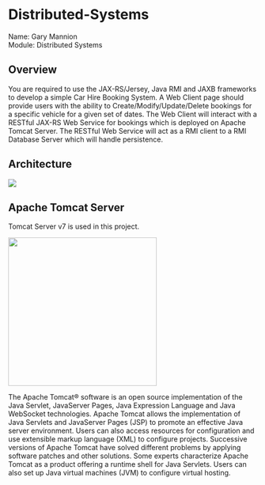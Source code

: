 # Distributed-Systems
Name: Gary Mannion </br>
Module: Distributed Systems

## Overview
You are required to use the JAX-RS/Jersey, Java RMI and JAXB frameworks to develop a simple Car Hire
Booking System. A Web Client page should provide users with the ability to Create/Modify/Update/Delete
bookings for a specific vehicle for a given set of dates. The Web Client will interact with a RESTful JAX-RS
Web Service for bookings which is deployed on Apache Tomcat Server. The RESTful Web Service will act as
a RMI client to a RMI Database Server which will handle persistence.
## Architecture
![](https://user-images.githubusercontent.com/10883051/48415294-e6286700-e744-11e8-9192-33881082e14b.png)

## Apache Tomcat Server
Tomcat Server v7 is used in this project.

<img width="300" src="https://1.bp.blogspot.com/-FJN5mv7udjk/WdYQhsxOOUI/AAAAAAAAAU0/0a1mgN6N0-c4sgbuLHYOyU9yK0tbhpJeACLcBGAs/s728-e100/apache-tomcat-rce-exploit.png">

The Apache Tomcat® software is an open source implementation of the Java Servlet, JavaServer Pages, Java Expression Language and Java WebSocket technologies. Apache Tomcat allows the implementation of Java Servlets and JavaServer Pages (JSP) to promote an effective Java server environment. Users can also access resources for configuration and use extensible markup language (XML) to configure projects. Successive versions of Apache Tomcat have solved different problems by applying software patches and other solutions. Some experts characterize Apache Tomcat as a product offering a runtime shell for Java Servlets. Users can also set up Java virtual machines (JVM) to configure virtual hosting.

